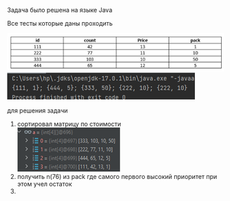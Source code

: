 Задача было решена на языке Java

Все тесты которые даны проходить 

![img.png](img.png)
![img_1.png](img_1.png)

для решения задачи
1) сортировал матрицу по стоимости 
![img_2.png](img_2.png)
2) получить n(76) из pack где самого первого высокий приоритет при этом учел остаток
3) 
  